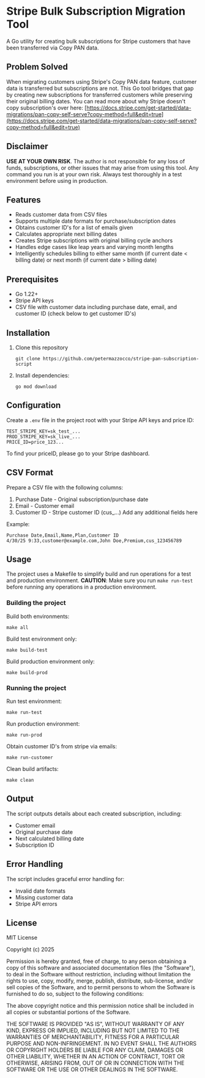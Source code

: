 # Stripe Bulk Subscription Migration Tool

A Go utility for creating bulk subscriptions for Stripe customers that have been transferred via Copy PAN data.


## Problem Solved

When migrating customers using Stripe's Copy PAN data feature, customer data is transferred but subscriptions are not. This Go tool bridges that gap by creating new subscriptions for transferred customers while preserving their original billing dates. You can read more about why Stripe doesn't copy subscription's over here: [https://docs.stripe.com/get-started/data-migrations/pan-copy-self-serve?copy-method=full&edit=true](https://docs.stripe.com/get-started/data-migrations/pan-copy-self-serve?copy-method=full&edit=true)

## Disclaimer

**USE AT YOUR OWN RISK**. The author is not responsible for any loss of funds, subscriptions, or other issues that may arise from using this tool. Any command you run is at your own risk. Always test thoroughly in a test environment before using in production.

## Features

- Reads customer data from CSV files
- Supports multiple date formats for purchase/subscription dates
- Obtains customer ID's for a list of emails given
- Calculates appropriate next billing dates
- Creates Stripe subscriptions with original billing cycle anchors
- Handles edge cases like leap years and varying month lengths
- Intelligently schedules billing to either same month (if current date < billing date) or next month (if current date > billing date)

## Prerequisites

- Go 1.22+
- Stripe API keys
- CSV file with customer data including purchase date, email, and customer ID (check below to get customer ID's)

## Installation

1. Clone this repository
   ```
   git clone https://github.com/petermazzocco/stripe-pan-subscription-script
   ```
3. Install dependencies:
   ```
   go mod download
   ```

## Configuration

Create a `.env` file in the project root with your Stripe API keys and price ID:

```
TEST_STRIPE_KEY=sk_test_...
PROD_STRIPE_KEY=sk_live_...
PRICE_ID=price_123...
```
To find your priceID, please go to your Stripe dashboard.

## CSV Format

Prepare a CSV file with the following columns:
1. Purchase Date - Original subscription/purchase date
2. Email - Customer email
3. Customer ID - Stripe customer ID (cus_...)
Add any additional fields here

Example:
```
Purchase Date,Email,Name,Plan,Customer ID
4/30/25 9:33,customer@example.com,John Doe,Premium,cus_123456789
```

## Usage

The project uses a Makefile to simplify build and run operations for a test and production environment.
**CAUTION**: Make sure you run `make run-test` before running any operations in a production environment.

### Building the project

Build both environments:
```
make all
```

Build test environment only:
```
make build-test
```

Build production environment only:
```
make build-prod
```

### Running the project

Run test environment:
```
make run-test
```

Run production environment:
```
make run-prod
```

Obtain customer ID's from stripe via emails:
```
make run-customer
```

Clean build artifacts:
```
make clean
```

## Output

The script outputs details about each created subscription, including:
- Customer email
- Original purchase date
- Next calculated billing date
- Subscription ID

## Error Handling

The script includes graceful error handling for:
- Invalid date formats
- Missing customer data
- Stripe API errors


## License

MIT License

Copyright (c) 2025

Permission is hereby granted, free of charge, to any person obtaining a copy
of this software and associated documentation files (the "Software"), to deal
in the Software without restriction, including without limitation the rights
to use, copy, modify, merge, publish, distribute, sub-license, and/or sell
copies of the Software, and to permit persons to whom the Software is
furnished to do so, subject to the following conditions:

The above copyright notice and this permission notice shall be included in all
copies or substantial portions of the Software.

THE SOFTWARE IS PROVIDED "AS IS", WITHOUT WARRANTY OF ANY KIND, EXPRESS OR
IMPLIED, INCLUDING BUT NOT LIMITED TO THE WARRANTIES OF MERCHANTABILITY,
FITNESS FOR A PARTICULAR PURPOSE AND NON-INFRINGEMENT. IN NO EVENT SHALL THE
AUTHORS OR COPYRIGHT HOLDERS BE LIABLE FOR ANY CLAIM, DAMAGES OR OTHER
LIABILITY, WHETHER IN AN ACTION OF CONTRACT, TORT OR OTHERWISE, ARISING FROM,
OUT OF OR IN CONNECTION WITH THE SOFTWARE OR THE USE OR OTHER DEALINGS IN THE
SOFTWARE.
